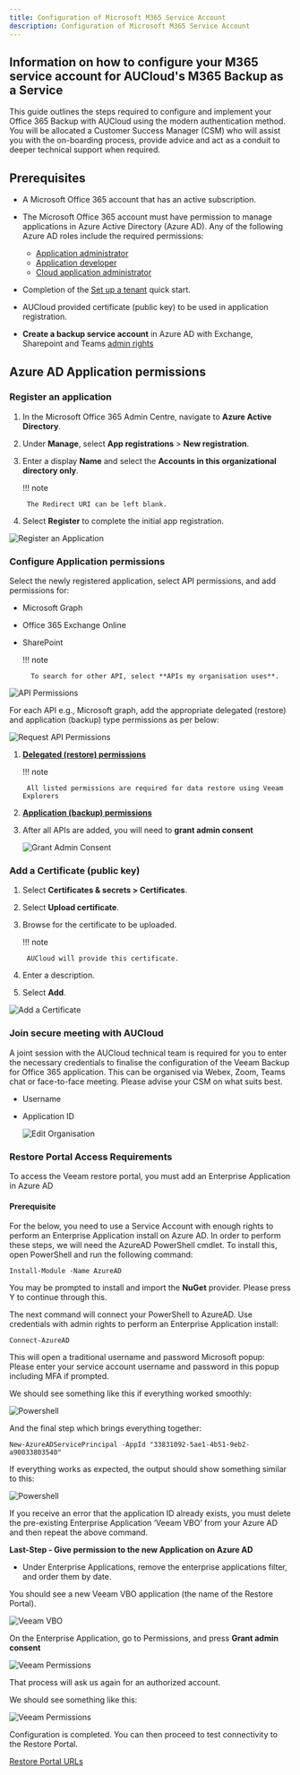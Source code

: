 ```yaml
---
title: Configuration of Microsoft M365 Service Account
description: Configuration of Microsoft M365 Service Account
---
```


## Information on how to configure your M365 service account for AUCloud's M365 Backup as a Service

This guide outlines the steps required to configure and implement your Office 365 Backup with AUCloud
using the modern authentication method. You will be allocated a Customer Success Manager (CSM) who
will assist you with the on-boarding process, provide advice and act as a conduit to deeper technical support
when required.

## Prerequisites

- A Microsoft Office 365 account that has an active subscription.
- The Microsoft Office 365 account must have permission to manage applications in Azure Active
Directory (Azure AD). Any of the following Azure AD roles include the required permissions:

  - [Application administrator](https://docs.microsoft.com/en-us/azure/active-directory/roles/permissions-reference#application-administrator)
  - [Application developer](https://docs.microsoft.com/en-us/azure/active-directory/roles/permissions-reference#application-developer)
  - [Cloud application administrator](https://docs.microsoft.com/en-us/azure/active-directory/roles/permissions-reference#cloud-application-administrator)

- Completion of the [Set up a tenant](https://docs.microsoft.com/en-us/azure/active-directory/develop/quickstart-create-new-tenant) quick start.
- AUCloud provided certificate (public key) to be used in application registration.
- **Create a backup service account** in Azure AD with Exchange, Sharepoint and Teams [admin
rights](https://learn.microsoft.com/en-us/exchange/client-developer/exchange-web-services/impersonation-and-ews-in-exchange)

## Azure AD Application permissions

### Register an application

1. In the Microsoft Office 365 Admin Centre, navigate to **Azure Active Directory**.
1. Under **Manage**, select **App registrations** > **New registration**.
1. Enter a display **Name** and select the **Accounts in this organizational directory
only**.

    !!! note

        The Redirect URI can be left blank.

1. Select **Register** to complete the initial app
registration.

  ![Register an Application](./assets/register_an_application.svg)

### Configure Application permissions

Select the newly registered application, select API permissions, and add permissions for:

- Microsoft Graph
- Office 365 Exchange Online
- SharePoint

    !!! note

        To search for other API, select **APIs my organisation uses**.

![API Permissions](./assets/api_permissions.svg)

For each API e.g., Microsoft graph, add the appropriate delegated (restore) and application (backup) type permissions as per below:

![Request API Permissions](./assets/request_api_permission.svg)
  
1. [**Delegated (restore) permissions**](./azureAD_application_permission_requirements.md#permissions-for-restore)

    !!! note

        All listed permissions are required for data restore using Veeam Explorers

1. [**Application (backup) permissions**](./azureAD_application_permission_requirements.md#permissions-for-backup)

1. After all APIs are added, you will need to **grant admin consent**

   ![Grant Admin Consent](./assets/grant_admin_consent.svg)

### Add a Certificate (public key)

1. Select **Certificates & secrets > Certificates**.
1. Select **Upload certificate**.
1. Browse for the certificate to be uploaded.

    !!! note

        AUCloud will provide this certificate.

1. Enter a description.
1. Select **Add**.

  ![Add a Certificate](./assets/add_a_certificate.svg)

### Join secure meeting with AUCloud

A joint session with the AUCloud technical team is required for you to enter the necessary credentials to finalise the configuration of the Veeam Backup for Office 365 application. This can be organised via Webex, Zoom, Teams chat or face-to-face meeting. Please advise your CSM on what suits best.

- Username
- Application ID

  ![Edit Organisation](./assets/edit_organisation.svg)

### Restore Portal Access Requirements

To access the Veeam restore portal, you must add an Enterprise Application in Azure AD

#### Prerequisite

For the below, you need to use a Service Account with enough rights to perform an Enterprise Application install on Azure AD. In order to perform these steps, we will need the AzureAD PowerShell cmdlet. To install this, open PowerShell and run the following command:

```
Install-Module -Name AzureAD
```

You may be prompted to install and import the **NuGet** provider. Please press Y to continue through this.

The next command will connect your PowerShell to AzureAD. Use credentials with admin rights to perform an Enterprise Application install:

```
Connect-AzureAD 
```

This will open a traditional username and password Microsoft popup:
Please enter your service account username and password in this popup including MFA if prompted.

We should see something like this if everything worked smoothly:

![Powershell](./assets/powershell.svg)

And the final step which brings everything together:

```
New-AzureADServicePrincipal -AppId "33831092-5ae1-4b51-9eb2-a90033803540"
```

If everything works as expected, the output should show something similar to this:

![Powershell](./assets/powershell2.svg)

If you receive an error that the application ID already exists, you must delete the pre-existing Enterprise Application ‘Veeam VBO’ from your Azure AD and then repeat the above command.

**Last-Step - Give permission to the new Application on Azure AD**

- Under Enterprise Applications, remove the enterprise applications filter, and order them by date.

You should see a new Veeam VBO application (the name of the Restore Portal).

![Veeam VBO](./assets/veeam_vbo.svg)

On the Enterprise Application, go to Permissions, and press **Grant admin consent**

![Veeam Permissions](./assets/veeam_permissions.svg)

That process will ask us again for an authorized account.

We should see something like this:

![Veeam Permissions](./assets/veeam_permissions_2.svg)

Configuration is completed. You can then proceed to test connectivity to the Restore Portal.

[Restore Portal URLs](../reference_urls.md#veeam-m365-backup-portal)
